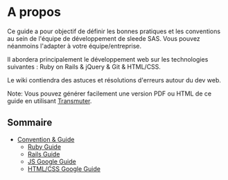 # A propos

Ce guide a pour objectif de définir les bonnes pratiques et les conventions au sein de l'équipe de développement de sleede SAS. 
Vous pouvez néanmoins l'adapter à votre équipe/entreprise.

Il abordera principalement le développement web sur les technologies suivantes :  Ruby on Rails & jQuery & Git & HTML/CSS.

Le wiki contiendra des astuces et résolutions d'erreurs autour du dev web.

Note: Vous pouvez générer facilement une version PDF ou HTML de ce guide en utilisant [Transmuter](https://github.com/TechnoGate/transmuter).


## Sommaire

* [Convention & Guide](#developing)
    * [Ruby Guide](https://github.com/bbatsov/ruby-style-guide)
    * [Rails Guide](https://github.com/bbatsov/rails-style-guide)
    * [JS Google Guide](http://google-styleguide.googlecode.com/svn/trunk/javascriptguide.xml)
    * [HTML/CSS Google Guide](http://google-styleguide.googlecode.com/svn/trunk/htmlcssguide.xml)

    


